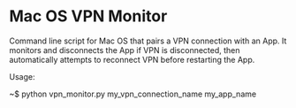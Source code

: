 # Mac OS VPN Monitor
Command line script for Mac OS that pairs a VPN connection with an App. It monitors and disconnects the App if VPN is disconnected, then automatically attempts to reconnect VPN before restarting the App. 

Usage:

~$ python vpn_monitor.py my_vpn_connection_name my_app_name
